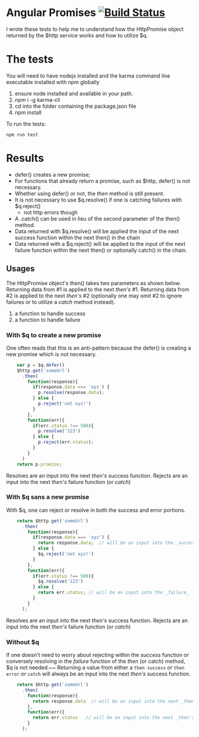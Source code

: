 # Angular Promises [![Build Status](https://travis-ci.org/begin-again/angular-http-with-q.svg?branch=master)](https://travis-ci.org/begin-again/angular-http-with-q)

I wrote these tests to help me to understand how the HttpPromise object returned by the $http service
works and how to utilize $q.

# The tests

You will need to have nodejs installed and the karma command line executable installed with npm globally

1.  ensure node installed and available in your path.
2.  npm i -g karma-cli
3.  cd into the folder containing the package.json file
4.  npm install

To run the tests:

    npm run test

# Results

-   defer() creates a new promise;
-   For functions that already return a promise, such as $http, defer() is not necessary.
-   Whether using defer() or not, the _then_ method is still present.
-   It is not necessary to use $q.resolve() if one is catching failures with $q.reject()
    -   not http errors though
-   A .catch() can be used in lieu of the second parameter of the then() method.
-   Data returned with $q.resolve() will be applied the input of the next success function within the next then() in the chain
-   Data returned with a $q.reject() will be applied to the input of the next failure function within the next then() or optionally catch() in the chain.

## Usages
The HttpPromise object's then() takes two parameters as shown below. Returning data from #1 is applied to the next _then's_ #1. Returning data from #2 is applied to the next _then's_ #2 (optionally one may omit #2 to ignore failures or to utilize a _catch_ method instead).

1.  a function to handle success
2.  a function to handle failure

### With $q to create a new promise
One often reads that this is an anti-pattern because the defer() is creating a new promise which is not necessary.

```javascript
    var p = $q.defer()
    $http.get('someUrl')
      .then(
        function(response){
          if(response.data === 'xyz') {
            p.resolve(response.data);
          } else {
            p.reject('not xyz!')
          }
        },
        function(err){
          if(err.status !== 500){
            p.resolve('123')
          } else {
            p.reject(err.status);
          }
        }
      )
    return p.promise;
```

Resolves are an input into the next _then's_ success function. Rejects are an input into the next _then's_ failure function (or _catch_)

### With $q sans a new promise
With $q, one can reject or resolve in both the success and error portions.

```javascript
    return $http.get('someUrl')
      .then(
        function(response){
          if(response.data === 'xyz') {
            return response.data;  // will be an input into the _success_ function of the next _then_
          } else {
            $q.reject('not xyz!')
          }
        },
        function(err){
          if(err.status !== 500){
            $q.resolve('123')
          } else {
            return err.status; // will be an input into the _failure_ function of the next _then_
          }
        }
      );
```

Resolves are an input into the next _then's_ success function. Rejects are an input into the next _then's_ failure function (or _catch_)

### Without $q
If one doesn't need to worry about rejecting within the _success_ function or conversely resolving in the _failure_ function of the _then_ (or catch) method, $q is not needed.~~ Returning a value from either a `then success` _or_ `then error` _or_ `catch` will always be an input into the next _then's_ success function.

```javascript
    return $http.get('someUrl')
      .then(
        function(response){
          return response.data  // will be an input into the next _then's_ success function
        },
        function(err){
          return err.status   // will be an input into the next _then's_ success function
        }
      );
```
